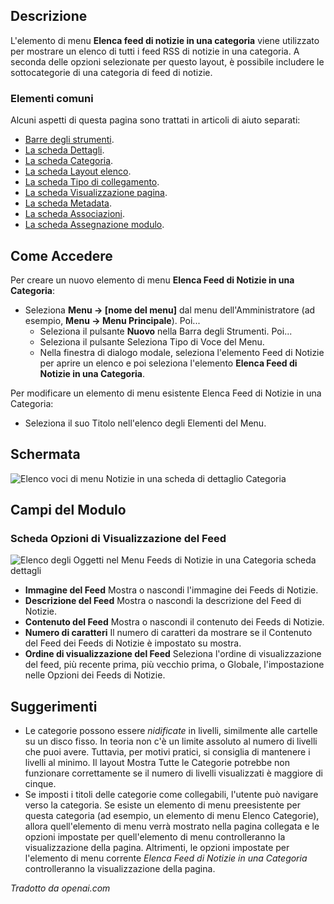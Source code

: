 <!-- Filename: Help4.x:Menu_Item:_List_News_Feeds_in_a_Category / Display title: Elenca i Feed di Notizie in una Categoria -->

## Descrizione

L'elemento di menu **Elenca feed di notizie in una categoria** viene utilizzato per mostrare un elenco di tutti i feed RSS di notizie in una categoria. A seconda delle opzioni selezionate per questo layout, è possibile includere le sottocategorie di una categoria di feed di notizie.

### Elementi comuni

Alcuni aspetti di questa pagina sono trattati in articoli di aiuto separati:

* [Barre degli strumenti](jdocmanual?article=help/common-elements/toolbars).
* [La scheda Dettagli](jdocmanual?article=help/menu-items-common/menu-item-details).
* [La scheda Categoria](jdocmanual?article=help/menu-items-common/menu-item-category).
* [La scheda Layout elenco](jdocmanual?article=help/menu-items-common/menu-item-list-layouts).
* [La scheda Tipo di collegamento](jdocmanual?article=help/menu-items-common/menu-item-link-type).
* [La scheda Visualizzazione pagina](jdocmanual?article=help/menu-items-common/menu-item-page-display).
* [La scheda Metadata](jdocmanual?article=help/menu-items-common/menu-item-metadata).
* [La scheda Associazioni](jdocmanual?article=help/common-elements/edit-associations).
* [La scheda Assegnazione modulo](jdocmanual?article=help/menu-items-common/menu-item-module-assignment).

## Come Accedere

Per creare un nuovo elemento di menu **Elenca Feed di Notizie in una Categoria**:

- Seleziona **Menu → \[nome del menu\]** dal menu dell'Amministratore
  (ad esempio, **Menu → Menu Principale**). Poi...
  - Seleziona il pulsante **Nuovo** nella Barra degli Strumenti. Poi...
  - Seleziona il pulsante Seleziona Tipo di Voce del Menu.
  - Nella finestra di dialogo modale, seleziona l'elemento Feed di Notizie per aprire un elenco e
    poi seleziona l'elemento **Elenca Feed di Notizie in una Categoria**.

Per modificare un elemento di menu esistente Elenca Feed di Notizie in una Categoria:

- Seleziona il suo Titolo nell'elenco degli Elementi del Menu.

## Schermata

![Elenco voci di menu Notizie in una scheda di dettaglio Categoria](../../../it/images/menu-items/news-feeds-list-newsfeeds-in-a-category-details-tab.png)

## Campi del Modulo

### Scheda Opzioni di Visualizzazione del Feed

![Elenco degli Oggetti nel Menu Feeds di Notizie in una Categoria scheda dettagli](../../../it/images/menu-items/news-feeds-list-newfeeds-in-a-category-feed-display-options-tab.png)

- **Immagine del Feed** Mostra o nascondi l'immagine dei Feeds di Notizie.
- **Descrizione del Feed** Mostra o nascondi la descrizione del Feed di Notizie.
- **Contenuto del Feed** Mostra o nascondi il contenuto dei Feeds di Notizie.
- **Numero di caratteri** Il numero di caratteri da mostrare se il Contenuto del Feed
  dei Feeds di Notizie è impostato su mostra.
- **Ordine di visualizzazione del Feed** Seleziona l'ordine di visualizzazione del feed, più recente prima,
  più vecchio prima, o Globale, l'impostazione nelle Opzioni dei Feeds di Notizie.

## Suggerimenti

- Le categorie possono essere *nidificate* in livelli, similmente alle cartelle su un disco fisso. In teoria non c'è un limite assoluto al numero di livelli che puoi avere. Tuttavia, per motivi pratici, si consiglia di mantenere i livelli al minimo. Il layout Mostra Tutte le Categorie potrebbe non funzionare correttamente se il numero di livelli visualizzati è maggiore di cinque.
- Se imposti i titoli delle categorie come collegabili, l'utente può navigare verso la categoria. Se esiste un elemento di menu preesistente per questa categoria (ad esempio, un elemento di menu Elenco Categorie), allora quell'elemento di menu verrà mostrato nella pagina collegata e le opzioni impostate per quell'elemento di menu controlleranno la visualizzazione della pagina. Altrimenti, le opzioni impostate per l'elemento di menu corrente *Elenca Feed di Notizie in una Categoria* controlleranno la visualizzazione della pagina.

*Tradotto da openai.com*

